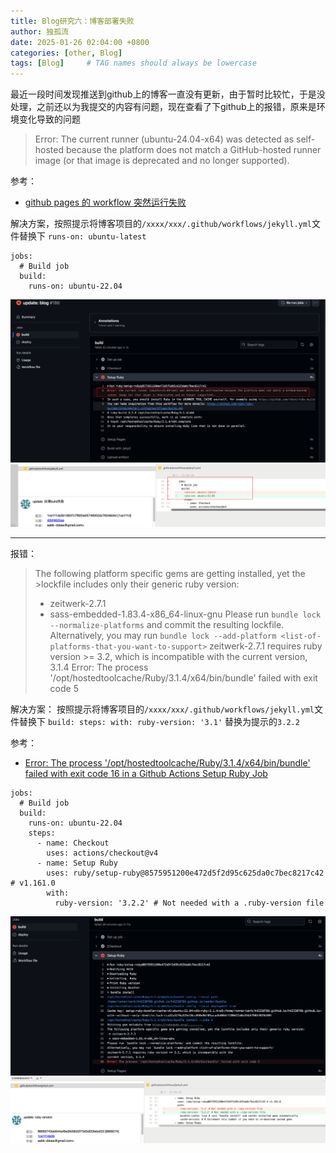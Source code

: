 ```yaml
---
title: Blog研究六：博客部署失败
author: 独孤流
date: 2025-01-26 02:04:00 +0800
categories: [other, Blog]
tags: [Blog]     # TAG names should always be lowercase
---
```


最近一段时间发现推送到github上的博客一直没有更新，由于暂时比较忙，于是没处理，之前还以为我提交的内容有问题，现在查看了下github上的报错，原来是环境变化导致的问题
> Error: The current runner (ubuntu-24.04-x64) was detected as self-hosted because the platform does not match a GitHub-hosted runner image (or that image is deprecated and no longer supported).

参考：
- [github pages 的 workflow 突然运行失败](https://blog.csdn.net/MengYiKeNan/article/details/144340862)

解决方案，按照提示将博客项目的`/xxxx/xxx/.github/workflows/jekyll.yml`文件替换下
    `runs-on: ubuntu-latest`
```
jobs:
  # Build job
  build:
    runs-on: ubuntu-22.04
```

![image](/assets/img/blog/blog-06-01.png)
![image](/assets/img/blog/blog-06-02.png)

----

报错：
> The following platform specific gems are getting installed, yet the >lockfile includes only their generic ruby version:
> * zeitwerk-2.7.1
> * sass-embedded-1.83.4-x86_64-linux-gnu
Please run `bundle lock --normalize-platforms` and commit the resulting lockfile.
Alternatively, you may run `bundle lock --add-platform <list-of-platforms-that-you-want-to-support>`
zeitwerk-2.7.1 requires ruby version >= 3.2, which is incompatible with the
current version, 3.1.4
Error: The process '/opt/hostedtoolcache/Ruby/3.1.4/x64/bin/bundle' failed with exit code 5

解决方案：
按照提示将博客项目的`/xxxx/xxx/.github/workflows/jekyll.yml`文件替换下
    `build: steps: with: ruby-version: '3.1'`
替换为提示的`3.2.2`

参考：
- [Error: The process '/opt/hostedtoolcache/Ruby/3.1.4/x64/bin/bundle' failed with exit code 16 in a Github Actions Setup Ruby Job](https://stackoverflow.com/questions/76756736/error-the-process-opt-hostedtoolcache-ruby-3-1-4-x64-bin-bundle-failed-with)

```
jobs:
  # Build job
  build:
    runs-on: ubuntu-22.04
    steps:
      - name: Checkout
        uses: actions/checkout@v4
      - name: Setup Ruby
        uses: ruby/setup-ruby@8575951200e472d5f2d95c625da0c7bec8217c42 # v1.161.0
        with:
          ruby-version: '3.2.2' # Not needed with a .ruby-version file
```
![image](/assets/img/blog/blog-06-03.png)
![image](/assets/img/blog/blog-06-04.png)